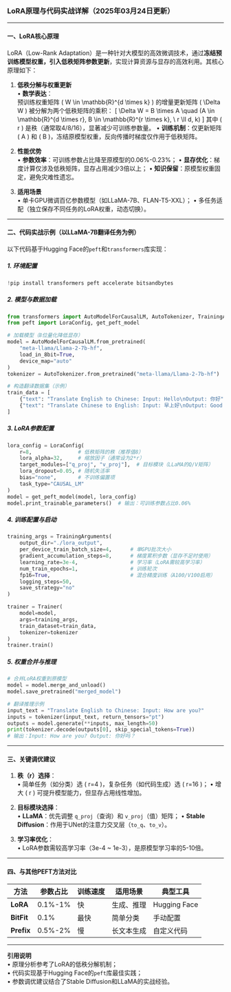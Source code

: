 
### LoRA原理与代码实战详解（2025年03月24日更新）

---

#### **一、LoRA核心原理**
LoRA（Low-Rank Adaptation）是一种针对大模型的高效微调技术，通过**冻结预训练模型权重，引入低秩矩阵参数更新**，实现计算资源与显存的高效利用。其核心原理如下：

1. **低秩分解与权重更新**  
   • **数学表达**：  
     预训练权重矩阵 \( W \in \mathbb{R}^{d \times k} \) 的增量更新矩阵 \( \Delta W \) 被分解为两个低秩矩阵的乘积：
     \[
     \Delta W = B \times A \quad (A \in \mathbb{R}^{d \times r}, B \in \mathbb{R}^{r \times k}, \ r \ll d, k)
     \]
     其中 \( r \) 是秩（通常取4/8/16），显著减少可训练参数量。
   • **训练机制**：仅更新矩阵 \( A \) 和 \( B \)，冻结原模型权重，反向传播时梯度仅作用于低秩矩阵。

2. **性能优势**  
   • **参数效率**：可训练参数占比降至原模型的0.06%-0.23%；
   • **显存优化**：梯度计算仅涉及低秩矩阵，显存占用减少3倍以上；
   • **知识保留**：原模型权重固定，避免灾难性遗忘。

3. **适用场景**  
   • 单卡GPU微调百亿参数模型（如LLaMA-7B、FLAN-T5-XXL）；
   • 多任务适配（独立保存不同任务的LoRA权重，动态切换）。

---

#### **二、代码实战示例（以LLaMA-7B翻译任务为例）**
以下代码基于Hugging Face的`peft`和`transformers`库实现：

##### **1. 环境配置**
```python
!pip install transformers peft accelerate bitsandbytes
```

##### **2. 模型与数据加载**
```python
from transformers import AutoModelForCausalLM, AutoTokenizer, TrainingArguments, Trainer
from peft import LoraConfig, get_peft_model

# 加载模型（8位量化降低显存）
model = AutoModelForCausalLM.from_pretrained(
    "meta-llama/Llama-2-7b-hf", 
    load_in_8bit=True, 
    device_map="auto"
)
tokenizer = AutoTokenizer.from_pretrained("meta-llama/Llama-2-7b-hf")

# 构造翻译数据集（示例）
train_data = [
    {"text": "Translate English to Chinese: Input: Hello\nOutput: 你好"},
    {"text": "Translate Chinese to English: Input: 早上好\nOutput: Good morning"}
]
```

##### **3. LoRA参数配置**
```python
lora_config = LoraConfig(
    r=8,               # 低秩矩阵的秩（推荐值8）
    lora_alpha=32,     # 缩放因子（通常设为2*r）
    target_modules=["q_proj", "v_proj"],  # 目标模块（LLaMA的Q/V矩阵）
    lora_dropout=0.05, # 随机失活率
    bias="none",       # 不训练偏置项
    task_type="CAUSAL_LM"
)
model = get_peft_model(model, lora_config)
model.print_trainable_parameters()  # 输出：可训练参数占比0.06%
```

##### **4. 训练配置与启动**
```python
training_args = TrainingArguments(
    output_dir="./lora_output",
    per_device_train_batch_size=4,      # 单GPU批次大小
    gradient_accumulation_steps=8,      # 梯度累积步数（显存不足时使用）
    learning_rate=3e-4,                 # 学习率（LoRA需较高学习率）
    num_train_epochs=1,                 # 训练轮次
    fp16=True,                          # 混合精度训练（A100/V100启用）
    logging_steps=50,
    save_strategy="no"
)

trainer = Trainer(
    model=model,
    args=training_args,
    train_dataset=train_data,
    tokenizer=tokenizer
)
trainer.train()
```

##### **5. 权重合并与推理**
```python
# 合并LoRA权重到原模型
model = model.merge_and_unload()
model.save_pretrained("merged_model")

# 翻译推理示例
input_text = "Translate English to Chinese: Input: How are you?"
inputs = tokenizer(input_text, return_tensors="pt")
outputs = model.generate(**inputs, max_length=50)
print(tokenizer.decode(outputs[0], skip_special_tokens=True))
# 输出：Input: How are you? Output: 你好吗？
```

---

#### **三、关键调优建议**
1. **秩（r）选择**：  
   • 简单任务（如分类）选 \( r=4 \)，复杂任务（如代码生成）选 \( r=16 \)；
   • 增大 \( r \) 可提升模型能力，但显存占用线性增加。

2. **目标模块选择**：  
   • **LLaMA**：优先调整 `q_proj`（查询）和 `v_proj`（值）矩阵；
   • **Stable Diffusion**：作用于UNet的注意力交叉层（`to_q`、`to_v`）。

3. **学习率优化**：  
   • LoRA参数需较高学习率（3e-4 ~ 1e-3），是原模型学习率的5-10倍。

---

#### **四、与其他PEFT方法对比**
| **方法**   | 参数占比 | 训练速度 | 适用场景   | 典型工具     |
| ---------- | -------- | -------- | ---------- | ------------ |
| **LoRA**   | 0.1%-1%  | 快       | 生成、推理 | Hugging Face |
| **BitFit** | 0.1%     | 最快     | 简单分类   | 手动配置     |
| **Prefix** | 0.5%-2%  | 慢       | 长文本生成 | 自定义代码   |

---

**引用说明**  
• 原理分析参考了LoRA的低秩分解机制；  
• 代码实现基于Hugging Face的`peft`库最佳实践；  
• 参数调优建议结合了Stable Diffusion和LLaMA的实战经验。
